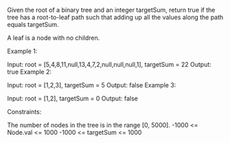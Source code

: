 Given the root of a binary tree and an integer targetSum, return true if the tree has a root-to-leaf path such that adding up all the values along the path equals targetSum.

A leaf is a node with no children.

Example 1:

Input: root = [5,4,8,11,null,13,4,7,2,null,null,null,1], targetSum = 22
Output: true
Example 2:

Input: root = [1,2,3], targetSum = 5
Output: false
Example 3:

Input: root = [1,2], targetSum = 0
Output: false

Constraints:

The number of nodes in the tree is in the range [0, 5000].
-1000 <= Node.val <= 1000
-1000 <= targetSum <= 1000
